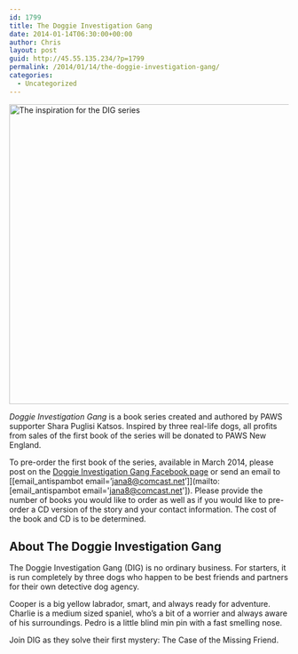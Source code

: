 ```yaml
---
id: 1799
title: The Doggie Investigation Gang
date: 2014-01-14T06:30:00+00:00
author: Chris
layout: post
guid: http://45.55.135.234/?p=1799
permalink: /2014/01/14/the-doggie-investigation-gang/
categories:
  - Uncategorized
---
```

<img src="https://pawsnewengland.com/wp-content/uploads/2014/01/dig.jpg" alt="The inspiration for the DIG series" width="960" height="540" class="aligncenter size-full wp-image-1800" />

_Doggie Investigation Gang_ is a book series created and authored by PAWS supporter Shara Puglisi Katsos. Inspired by three real-life dogs, all profits from sales of the first book of the series will be donated to PAWS New England.

To pre-order the first book of the series, available in March 2014, please post on the [Doggie Investigation Gang Facebook page](https://www.facebook.com/Doggie.Investigation.Gang) or send an email to [[email_antispambot email=&#8217;jana8@comcast.net&#8217;]](mailto:[email_antispambot email='jana8@comcast.net']). Please provide the number of books you would like to order as well as if you would like to pre-order a CD version of the story and your contact information. The cost of the book and CD is to be determined.

## About The Doggie Investigation Gang

The Doggie Investigation Gang (DIG) is no ordinary business. For starters, it is run completely by three dogs who happen to be best friends and partners for their own detective dog agency. 

Cooper is a big yellow labrador, smart, and always ready for adventure. Charlie is a medium sized spaniel, who&#8217;s a bit of a worrier and always aware of his surroundings. Pedro is a little blind min pin with a fast smelling nose.

Join DIG as they solve their first mystery: The Case of the Missing Friend.